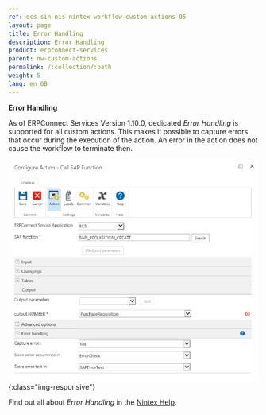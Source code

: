 ```yaml
---
ref: ecs-sin-nis-nintex-workflow-custom-actions-05
layout: page
title: Error Handling
description: Error Handling
product: erpconnect-services
parent: nw-custom-actions
permalink: /:collection/:path
weight: 5
lang: en_GB
---
```


**Error Handling**

As of ERPConnect Services Version 1.10.0, dedicated *Error Handling* is supported for all custom actions.
This makes it possible to capture errors that occur during the execution of the action. An error in the action does not cause the workflow to terminate then. 

![ECS-Nintex-WorkflowAction_ErrorHandling](/img/content/ECS-Nintex-WorkflowAction_ErrorHandling.jpg){:class="img-responsive"}

Find out all about *Error Handling* in the [Nintex Help](https://help.nintex.com/en-us/nintex2013/help/Workflow/RootCategory/Designer/Nintex.Workflow.ErrorHandling.htm).


